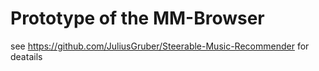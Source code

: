 Prototype of the MM-Browser
============================
see https://github.com/JuliusGruber/Steerable-Music-Recommender for deatails
